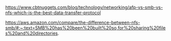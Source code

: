 https://www.cbtnuggets.com/blog/technology/networking/afp-vs-smb-vs-nfs-which-is-the-best-data-transfer-protocol

https://aws.amazon.com/compare/the-difference-between-nfs-smb/#:~:text=SMB%20has%20been%20built%20so,for%20sharing%20files%20and%20directories.
